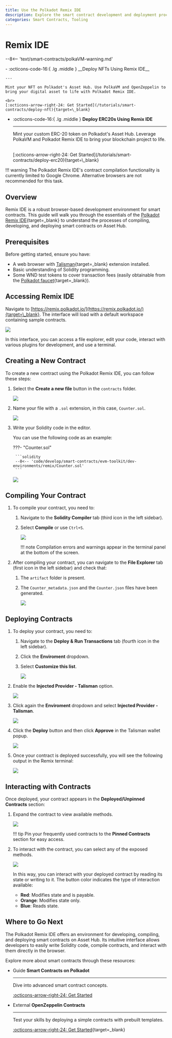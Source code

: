 ```yaml
---
title: Use the Polkadot Remix IDE
description: Explore the smart contract development and deployment process on Asset Hub using Remix IDE, a visual IDE for blockchain developers.
categories: Smart Contracts, Tooling
---
```


# Remix IDE

--8<-- 'text/smart-contracts/polkaVM-warning.md'

<div class="grid cards" markdown>
-   :octicons-code-16:{ .lg .middle } __Deploy NFTs Using Remix IDE__

    ---

    Mint your NFT on Polkadot's Asset Hub. Use PolkaVM and OpenZeppelin to bring your digital asset to life with Polkadot Remix IDE.

    <br>
    [:octicons-arrow-right-24: Get Started](/tutorials/smart-contracts/deploy-nft){target=\_blank}

-   :octicons-code-16:{ .lg .middle } __Deploy ERC20s Using Remix IDE__

    ---

    Mint your custom ERC-20 token on Polkadot's Asset Hub. Leverage PolkaVM and Polkadot Remix IDE to bring your blockchain project to life.

    <br>
    [:octicons-arrow-right-24: Get Started](/tutorials/smart-contracts/deploy-erc20){target=\_blank}
</div>

!!! warning
    The Polkadot Remix IDE's contract compilation functionality is currently limited to Google Chrome. Alternative browsers are not recommended for this task.

## Overview

Remix IDE is a robust browser-based development environment for smart contracts. This guide will walk you through the essentials of the [Polkadot Remix IDE](https://remix.polkadot.io/){target=\_blank} to understand the processes of compiling, developing, and deploying smart contracts on Asset Hub.

## Prerequisites

Before getting started, ensure you have:

- A web browser with [Talisman](https://talisman.xyz/){target=\_blank} extension installed.
- Basic understanding of Solidity programming.
- Some WND test tokens to cover transaction fees (easily obtainable from the [Polkadot faucet](https://faucet.polkadot.io/westend?parachain=1000){target=\_blank}).

## Accessing Remix IDE

Navigate to [https://remix.polkadot.io/](https://remix.polkadot.io/){target=\_blank}. The interface will load with a default workspace containing sample contracts.

![](/images/develop/smart-contracts/evm-toolkit/dev-environments/remix/remix-1.webp)

In this interface, you can access a file explorer, edit your code, interact with various plugins for development, and use a terminal.

## Creating a New Contract

To create a new contract using the Polkadot Remix IDE, you can follow these steps:

1. Select the **Create a new file** button in the `contracts` folder.

    ![](/images/develop/smart-contracts/evm-toolkit/dev-environments/remix/remix-2.webp)

2. Name your file with a `.sol` extension, in this case, `Counter.sol`.

    ![](/images/develop/smart-contracts/evm-toolkit/dev-environments/remix/remix-3.webp)

3. Write your Solidity code in the editor.

    You can use the following code as an example:

    ???- "Counter.sol"
        
        ```solidity
        --8<-- 'code/develop/smart-contracts/evm-toolkit/dev-environments/remix/Counter.sol'
        ```

    ![](/images/develop/smart-contracts/evm-toolkit/dev-environments/remix/remix-4.webp)


## Compiling Your Contract

1. To compile your contract, you need to:

    1. Navigate to the **Solidity Compiler** tab (third icon in the left sidebar).
    2. Select **Compile** or use `Ctrl+S`.

        ![](/images/develop/smart-contracts/evm-toolkit/dev-environments/remix/remix-5.webp)
    
        !!! note
            Compilation errors and warnings appear in the terminal panel at the bottom of the screen.

1. After compiling your contract, you can navigate to the **File Explorer** tab (first icon in the left sidebar) and check that:
    1. The `artifact` folder is present.
    2. The `Counter_metadata.json` and the `Counter.json` files have been generated.

        ![](/images/develop/smart-contracts/evm-toolkit/dev-environments/remix/remix-6.webp)

## Deploying Contracts

1. To deploy your contract, you need to:

    1. Navigate to the **Deploy & Run Transactions** tab (fourth icon in the left sidebar).
    2. Click the **Enviroment** dropdown.
    3. Select **Customize this list**.

        ![](/images/develop/smart-contracts/evm-toolkit/dev-environments/remix/remix-7.webp)

2. Enable the **Injected Provider - Talisman** option.

    ![](/images/develop/smart-contracts/evm-toolkit/dev-environments/remix/remix-8.webp)

4. Click again the **Enviroment** dropdown and select **Injected Provider - Talisman**.

    ![](/images/develop/smart-contracts/evm-toolkit/dev-environments/remix/remix-9.webp)

4. Click the **Deploy** button and then click **Approve** in the Talisman wallet popup.

    ![](/images/develop/smart-contracts/evm-toolkit/dev-environments/remix/remix-10.webp)

5. Once your contract is deployed successfully, you will see the following output in the Remix terminal:

    ![](/images/develop/smart-contracts/evm-toolkit/dev-environments/remix/remix-11.webp)

## Interacting with Contracts

Once deployed, your contract appears in the **Deployed/Unpinned Contracts** section:

1. Expand the contract to view available methods.

    ![](/images/develop/smart-contracts/evm-toolkit/dev-environments/remix/remix-12.webp)

    !!! tip
        Pin your frequently used contracts to the **Pinned Contracts** section for easy access.

2. To interact with the contract, you can select any of the exposed methods.

    ![](/images/develop/smart-contracts/evm-toolkit/dev-environments/remix/remix-13.webp)

    In this way, you can interact with your deployed contract by reading its state or writing to it. The button color indicates the type of interaction available:

    - **Red**: Modifies state and is payable.
    - **Orange**: Modifies state only.
    - **Blue**: Reads state.

## Where to Go Next

The Polkadot Remix IDE offers an environment for developing, compiling, and deploying smart contracts on Asset Hub. Its intuitive interface allows developers to easily write Solidity code, compile contracts, and interact with them directly in the browser.

Explore more about smart contracts through these resources:

<div class="grid cards" markdown>

-   <span class="badge guide">Guide</span> __Smart Contracts on Polkadot__

    ---

    Dive into advanced smart contract concepts.

    [:octicons-arrow-right-24: Get Started](/develop/smart-contracts/)

-   <span class="badge external">External</span> __OpenZeppelin Contracts__

    ---

    Test your skills by deploying a simple contracts with prebuilt templates.

    [:octicons-arrow-right-24: Get Started](https://www.openzeppelin.com/solidity-contracts){target=\_blank}

</div>
